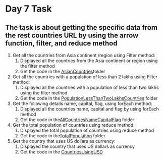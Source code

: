 # Day 7 Task

## **The task is about getting the specific data from the rest countries URL by using the arrow function, filter, and reduce method**
1. Get all the countries from Asia continent /region using Filter method:
   1. Displayed all the countries from the Asia continent or region using the filter method
   2. Get the code in the [AsianCountries](./AsianCountries/)folder
2. Get all the countries with a population of less than 2 lakhs using Filter method:
   1. Displayed all the countries with a population of less than two lakhs using the filter method
   2. Get the code in the [PopulationLessThanTwoLakhsCountries](./PopulationLessThanTwoLakhsCountries/) folder
3. Get the following details name, capital, flag, using forEach method:
   1. Displayed all the countries name, capital and flag by using forEach method
   2. Get the code in the[AllCountriesNameCapitalFlag](./AllCountriesNameCapitalFlag/) folder
4. Get the total population of countries using reduce method:
   1. Displayed the total population of countries using reduce method
   2. Get the code in the[TotalPopulation](./TotalPopulation/) folder
5. Get the country that uses US dollars as currency:
   1. Displayed the country that uses US dollars as currency
   2. Get the code in the [CountriesUsingUSD](./CountriesUsingUSD/)
